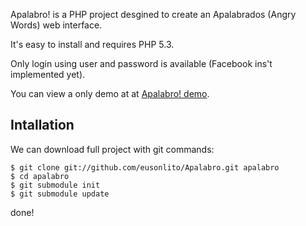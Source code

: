 Apalabro! is a PHP project desgined to create an Apalabrados (Angry Words) web interface.

It's easy to install and requires PHP 5.3.

Only login using user and password is available (Facebook ins't implemented yet).

You can view a only demo at at <a href="http://litoweb.net/apalabro/">Apalabro! demo</a>.

Intallation
--------
We can download full project with git commands:

    $ git clone git://github.com/eusonlito/Apalabro.git apalabro
    $ cd apalabro
    $ git submodule init
    $ git submodule update

done!